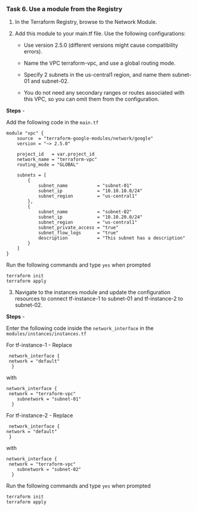 ### Task 6. Use a module from the Registry

1. In the Terraform Registry, browse to the Network Module.

2. Add this module to your main.tf file. Use the following configurations:

    * Use version 2.5.0 (different versions might cause compatibility errors).

    * Name the VPC terraform-vpc, and use a global routing mode.

    * Specify 2 subnets in the us-central1 region, and name them subnet-01 and subnet-02.

    * You do not need any secondary ranges or routes associated with this VPC, so you can omit them from the configuration.

**Steps** -

Add the following code in the `main.tf`

```
module "vpc" {
    source  = "terraform-google-modules/network/google"
    version = "~> 2.5.0"

    project_id   = var.project_id
    network_name = "terraform-vpc"
    routing_mode = "GLOBAL"

    subnets = [
        {
            subnet_name           = "subnet-01"
            subnet_ip             = "10.10.10.0/24"
            subnet_region         = "us-central1"
        },
        {
            subnet_name           = "subnet-02"
            subnet_ip             = "10.10.20.0/24"
            subnet_region         = "us-central1"
            subnet_private_access = "true"
            subnet_flow_logs      = "true"
            description           = "This subnet has a description"
        }
    ]
}
```
Run the following commands and type `yes` when prompted

```
terraform init
terraform apply
```

3. Navigate to the instances module and update the configuration resources to connect tf-instance-1 to subnet-01 and tf-instance-2 to subnet-02.

**Steps** -

Enter the following code inside the `network_interface` in the `modules/instances/instances.tf `

For tf-instance-1 -
Replace
```
 network_interface {
 network = "default"
  }
  ```
  with 
```
network_interface {
 network = "terraform-vpc"
    subnetwork = "subnet-01"
  }
 ```
 For tf-instance-2 -
 Replace
 ```
  network_interface {
 network = "default"
  }
  ```
  with
```
network_interface {
 network = "terraform-vpc"
    subnetwork = "subnet-02"
  }
 ```
Run the following commands and type `yes` when prompted

```
terraform init
terraform apply
```
 
